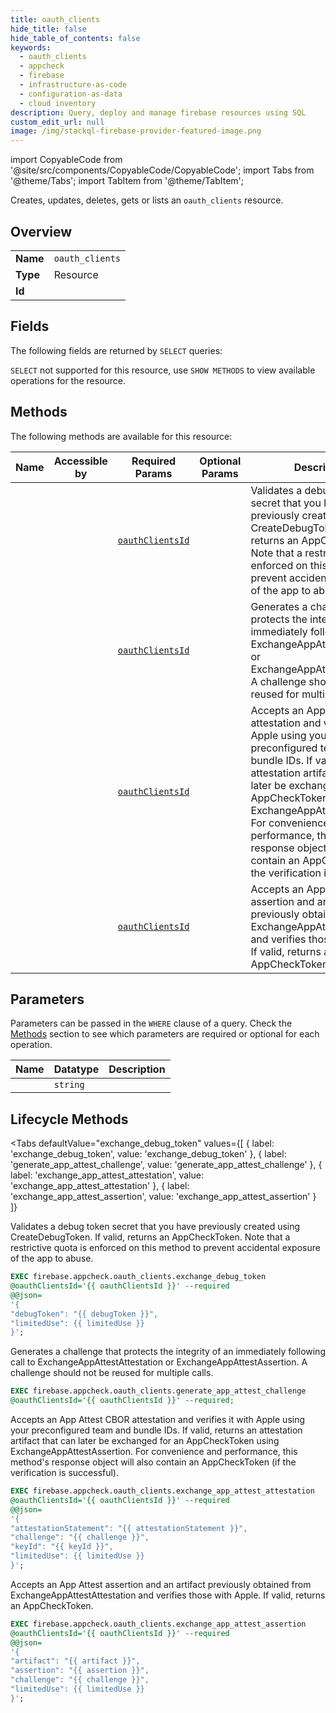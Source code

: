 ```yaml
--- 
title: oauth_clients
hide_title: false
hide_table_of_contents: false
keywords:
  - oauth_clients
  - appcheck
  - firebase
  - infrastructure-as-code
  - configuration-as-data
  - cloud inventory
description: Query, deploy and manage firebase resources using SQL
custom_edit_url: null
image: /img/stackql-firebase-provider-featured-image.png
---
```


import CopyableCode from '@site/src/components/CopyableCode/CopyableCode';
import Tabs from '@theme/Tabs';
import TabItem from '@theme/TabItem';

Creates, updates, deletes, gets or lists an <code>oauth_clients</code> resource.

## Overview
<table><tbody>
<tr><td><b>Name</b></td><td><code>oauth_clients</code></td></tr>
<tr><td><b>Type</b></td><td>Resource</td></tr>
<tr><td><b>Id</b></td><td><CopyableCode code="firebase.appcheck.oauth_clients" /></td></tr>
</tbody></table>

## Fields

The following fields are returned by `SELECT` queries:

`SELECT` not supported for this resource, use `SHOW METHODS` to view available operations for the resource.


## Methods

The following methods are available for this resource:

<table>
<thead>
    <tr>
    <th>Name</th>
    <th>Accessible by</th>
    <th>Required Params</th>
    <th>Optional Params</th>
    <th>Description</th>
    </tr>
</thead>
<tbody>
<tr>
    <td><a href="#exchange_debug_token"><CopyableCode code="exchange_debug_token" /></a></td>
    <td><CopyableCode code="exec" /></td>
    <td><a href="#parameter-oauthClientsId"><code>oauthClientsId</code></a></td>
    <td></td>
    <td>Validates a debug token secret that you have previously created using CreateDebugToken. If valid, returns an AppCheckToken. Note that a restrictive quota is enforced on this method to prevent accidental exposure of the app to abuse.</td>
</tr>
<tr>
    <td><a href="#generate_app_attest_challenge"><CopyableCode code="generate_app_attest_challenge" /></a></td>
    <td><CopyableCode code="exec" /></td>
    <td><a href="#parameter-oauthClientsId"><code>oauthClientsId</code></a></td>
    <td></td>
    <td>Generates a challenge that protects the integrity of an immediately following call to ExchangeAppAttestAttestation or ExchangeAppAttestAssertion. A challenge should not be reused for multiple calls.</td>
</tr>
<tr>
    <td><a href="#exchange_app_attest_attestation"><CopyableCode code="exchange_app_attest_attestation" /></a></td>
    <td><CopyableCode code="exec" /></td>
    <td><a href="#parameter-oauthClientsId"><code>oauthClientsId</code></a></td>
    <td></td>
    <td>Accepts an App Attest CBOR attestation and verifies it with Apple using your preconfigured team and bundle IDs. If valid, returns an attestation artifact that can later be exchanged for an AppCheckToken using ExchangeAppAttestAssertion. For convenience and performance, this method's response object will also contain an AppCheckToken (if the verification is successful).</td>
</tr>
<tr>
    <td><a href="#exchange_app_attest_assertion"><CopyableCode code="exchange_app_attest_assertion" /></a></td>
    <td><CopyableCode code="exec" /></td>
    <td><a href="#parameter-oauthClientsId"><code>oauthClientsId</code></a></td>
    <td></td>
    <td>Accepts an App Attest assertion and an artifact previously obtained from ExchangeAppAttestAttestation and verifies those with Apple. If valid, returns an AppCheckToken.</td>
</tr>
</tbody>
</table>

## Parameters

Parameters can be passed in the `WHERE` clause of a query. Check the [Methods](#methods) section to see which parameters are required or optional for each operation.

<table>
<thead>
    <tr>
    <th>Name</th>
    <th>Datatype</th>
    <th>Description</th>
    </tr>
</thead>
<tbody>
<tr id="parameter-oauthClientsId">
    <td><CopyableCode code="oauthClientsId" /></td>
    <td><code>string</code></td>
    <td></td>
</tr>
</tbody>
</table>

## Lifecycle Methods

<Tabs
    defaultValue="exchange_debug_token"
    values={[
        { label: 'exchange_debug_token', value: 'exchange_debug_token' },
        { label: 'generate_app_attest_challenge', value: 'generate_app_attest_challenge' },
        { label: 'exchange_app_attest_attestation', value: 'exchange_app_attest_attestation' },
        { label: 'exchange_app_attest_assertion', value: 'exchange_app_attest_assertion' }
    ]}
>
<TabItem value="exchange_debug_token">

Validates a debug token secret that you have previously created using CreateDebugToken. If valid, returns an AppCheckToken. Note that a restrictive quota is enforced on this method to prevent accidental exposure of the app to abuse.

```sql
EXEC firebase.appcheck.oauth_clients.exchange_debug_token 
@oauthClientsId='{{ oauthClientsId }}' --required 
@@json=
'{
"debugToken": "{{ debugToken }}", 
"limitedUse": {{ limitedUse }}
}';
```
</TabItem>
<TabItem value="generate_app_attest_challenge">

Generates a challenge that protects the integrity of an immediately following call to ExchangeAppAttestAttestation or ExchangeAppAttestAssertion. A challenge should not be reused for multiple calls.

```sql
EXEC firebase.appcheck.oauth_clients.generate_app_attest_challenge 
@oauthClientsId='{{ oauthClientsId }}' --required;
```
</TabItem>
<TabItem value="exchange_app_attest_attestation">

Accepts an App Attest CBOR attestation and verifies it with Apple using your preconfigured team and bundle IDs. If valid, returns an attestation artifact that can later be exchanged for an AppCheckToken using ExchangeAppAttestAssertion. For convenience and performance, this method's response object will also contain an AppCheckToken (if the verification is successful).

```sql
EXEC firebase.appcheck.oauth_clients.exchange_app_attest_attestation 
@oauthClientsId='{{ oauthClientsId }}' --required 
@@json=
'{
"attestationStatement": "{{ attestationStatement }}", 
"challenge": "{{ challenge }}", 
"keyId": "{{ keyId }}", 
"limitedUse": {{ limitedUse }}
}';
```
</TabItem>
<TabItem value="exchange_app_attest_assertion">

Accepts an App Attest assertion and an artifact previously obtained from ExchangeAppAttestAttestation and verifies those with Apple. If valid, returns an AppCheckToken.

```sql
EXEC firebase.appcheck.oauth_clients.exchange_app_attest_assertion 
@oauthClientsId='{{ oauthClientsId }}' --required 
@@json=
'{
"artifact": "{{ artifact }}", 
"assertion": "{{ assertion }}", 
"challenge": "{{ challenge }}", 
"limitedUse": {{ limitedUse }}
}';
```
</TabItem>
</Tabs>
